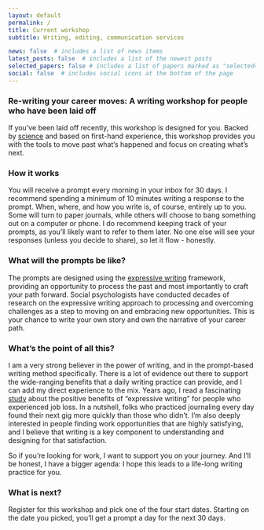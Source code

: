 ```yaml
---
layout: default
permalink: /
title: Current workshop
subtitle: Writing, editing, communication services

news: false  # includes a list of news items
latest_posts: false  # includes a list of the newest posts
selected_papers: false # includes a list of papers marked as "selected={true}"
social: false  # includes social icons at the bottom of the page
---
```


### Re-writing your career moves: A writing workshop for people who have been laid off
If you’ve been laid off recently, this workshop is designed for you. Backed by [science](https://www.apa.org/news/podcasts/speaking-of-psychology/expressive-writing) and based on first-hand experience, this workshop provides you with the tools to move past what’s happened and focus on creating what’s next.


### How it works 
You will receive a prompt every morning in your inbox for 30 days. I recommend spending a minimum of 10 minutes writing a response to the prompt. When, where, and how you write is, of course, entirely up to you. Some will turn to paper journals, while others will choose to bang something out on a computer or phone. I do recommend keeping track of your prompts, as you’ll likely want to refer to them later. No one else will see your responses (unless you decide to share), so let it flow - honestly.  


### What will the prompts be like? 
The prompts are designed using the [expressive writing](https://www.psychologytoday.com/us/blog/write-yourself-well/201208/expressive-writing) framework, providing an opportunity to process the past and most importantly to craft your path forward. Social psychologists have conducted decades of research on the expressive writing approach to processing and overcoming challenges as a step to moving on and embracing new opportunities. This is your chance to write your own story and own the narrative of your career path.


### What’s the point of all this? 
I am a very strong believer in the power of writing, and in the prompt-based writing method specifically. There is a lot of evidence out there to support the wide-ranging benefits that a daily writing practice can provide, and I can add my direct experience to the mix. Years ago, I read a fascinating [study](https://psycnet.apa.org/record/1994-39375-001) about the positive benefits of “expressive writing” for people who experienced job loss. In a nutshell, folks who practiced journaling every day found their next gig more quickly than those who didn't. I’m also deeply interested in people finding work opportunities that are highly satisfying, and I believe that writing is a key component to understanding and designing for that satisfaction. 

So if you’re looking for work, I want to support you on your journey. And I’ll be honest, I have a bigger agenda: I hope this leads to a life-long writing practice for you. 

### What is next? 
Register for this workshop and pick one of the four start dates. Starting on the date you picked, you’ll get a prompt a day for the next 30 days. 
